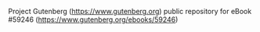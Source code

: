 Project Gutenberg (https://www.gutenberg.org) public repository for
eBook #59246 (https://www.gutenberg.org/ebooks/59246)
